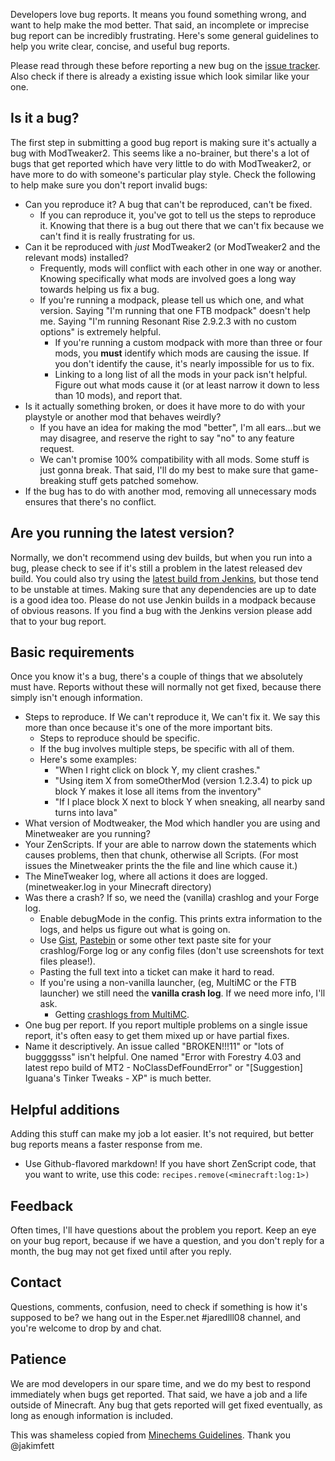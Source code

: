Developers love bug reports. It means you found something wrong, and want to help make the mod better. That said, an incomplete or imprecise bug report can be incredibly frustrating. Here's some general guidelines to help you write clear, concise, and useful bug reports. 

Please read through these before reporting a new bug on the [issue tracker](https://github.com/jaredlll08/ModTweaker2/issues/new).
Also check if there is already a existing issue which look similar like your one.

## Is it a bug?
The first step in submitting a good bug report is making sure it's actually a bug with ModTweaker2. This seems like a no-brainer, but there's a lot of bugs that get reported which have very little to do with ModTweaker2, or have more to do with someone's particular play style. Check the following to help make sure you don't report invalid bugs:
* Can you reproduce it? A bug that can't be reproduced, can't be fixed.
  * If you can reproduce it, you've got to tell us the steps to reproduce it. Knowing that there is a bug out there that we can't fix because we can't find it is really frustrating for us.
* Can it be reproduced with *just* ModTweaker2 (or ModTweaker2 and the relevant mods) installed? 
  * Frequently, mods will conflict with each other in one way or another. Knowing specifically what mods are involved goes a long way towards helping us fix a bug.
  * If you're running a modpack, please tell us which one, and what version. Saying "I'm running that one FTB modpack" doesn't help me. Saying "I'm running Resonant Rise 2.9.2.3 with no custom options" is extremely helpful.
    * If you're running a custom modpack with more than three or four mods, you **must** identify which mods are causing the issue. If you don't identify the cause, it's nearly impossible for us to fix.
    * Linking to a long list of all the mods in your pack isn't helpful. Figure out what mods cause it (or at least narrow it down to less than 10 mods), and report that.
* Is it actually something broken, or does it have more to do with your playstyle or another mod that behaves weirdly?
  * If you have an idea for making the mod "better", I'm all ears...but we may disagree, and reserve the right to say "no" to any feature request.
  * We can't promise 100% compatibility with all mods. Some stuff is just gonna break. That said, I'll do my best to make sure that game-breaking stuff gets patched somehow.
* If the bug has to do with another mod, removing all unnecessary mods ensures that there's no conflict.

## Are you running the latest version?
Normally, we don't recommend using dev builds, but when you run into a bug, please check to see if it's still a problem in the latest released dev build. You could also try using the [latest build from Jenkins](http://ci.tterrag.com/job/ModTweaker2/), but those tend to be unstable at times. Making sure that any dependencies are up to date is a good idea too. Please do not use Jenkin builds in a modpack because of obvious reasons. If you find a bug with the Jenkins version please add that to your bug report.

## Basic requirements
Once you know it's a bug, there's a couple of things that we absolutely must have. Reports without these will normally not get fixed, because there simply isn't enough information.
* Steps to reproduce. If We can't reproduce it, We can't fix it. We say this more than once because it's one of the more important bits.
  * Steps to reproduce should be specific. 
  * If the bug involves multiple steps, be specific with all of them.
  * Here's some examples:
    * "When I right click on block Y, my client crashes."
    * "Using item X from someOtherMod (version 1.2.3.4) to pick up block Y makes it lose all items from the inventory"
    * "If I place block X next to block Y when sneaking, all nearby sand turns into lava"
* What version of Modtweaker, the Mod which handler you are using and Minetweaker are you running?
* Your ZenScripts. If your are able to narrow down the statements which causes problems, then that chunk, otherwise all Scripts. (For most issues the Minetweaker prints the the file and line which cause it.)
* The MineTweaker log, where all actions it does are logged. (minetweaker.log in your Minecraft directory)
* Was there a crash? If so, we need the (vanilla) crashlog and your Forge log.
  * Enable debugMode in the config. This prints extra information to the logs, and helps us figure out what is going on.
  * Use [Gist](https://gist.github.com/), [Pastebin](http://pastebin.com/) or some other text paste site for your crashlog/Forge log or any config files (don't use screenshots for text files please!). 
  * Pasting the full text into a ticket can make it hard to read.
  * If you're using a non-vanilla launcher, (eg, MultiMC or the FTB launcher) we still need the **vanilla crash log**. If we need more info, I'll ask.   
    * Getting [crashlogs from MultiMC](https://github.com/MultiMC/MultiMC5/wiki/Providing-crash-reports). 
* One bug per report. If you report multiple problems on a single issue report, it's often easy to get them mixed up or have partial fixes.
* Name it descriptively. An issue called "BROKEN!!!11" or "lots of buggggsss" isn't helpful. One named "Error with Forestry 4.03 and latest repo build of MT2 - NoClassDefFoundError" or "[Suggestion] Iguana's Tinker Tweaks - XP" is much better.

## Helpful additions
Adding this stuff can make my job a lot easier. It's not required, but better bug reports means a faster response from me.
* Use Github-flavored markdown! If you have short ZenScript code, that you want to write, use this code: 
  `recipes.remove(<minecraft:log:1>)`

## Feedback
Often times, I'll have questions about the problem you report. Keep an eye on your bug report, because if we have a question, and you don't reply for a month, the bug may not get fixed until after you reply.

## Contact
Questions, comments, confusion, need to check if something is how it's supposed to be? we hang out in the Esper.net #jaredlll08 channel, and you're welcome to drop by and chat.

## Patience
We are mod developers in our spare time, and we do my best to respond immediately when bugs get reported. That said, we have a job and a life outside of Minecraft. Any bug that gets reported will get fixed eventually, as long as enough information is included.

This was shameless copied from [Minechems Guidelines](https://github.com/jakimfett/Minechem/wiki/Bug-Reporting-Guidelines). Thank you @jakimfett
